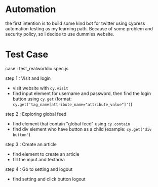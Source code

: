 # Automation

the first intention is to build some kind bot for twitter using cypress automation testing as my learning path. Because of some problem and security policy, so i decide to use dummies website.

# Test Case

case : test_realworldio.spec.js

step 1 : Visit and login
    
- visit website with `cy.visit`
- find input element for username and password, then find the login button using  `cy.get`
(format: `cy.get('tag_name[attribute_name="attribute_value"]')`)

step 2 : Exploring global feed

- find element that contain "global feed" using `cy.contain`
- find div element who have button as a child (example: `cy.get("div button"`)

step 3 : Create an article

- find element to create an article
- fill the input and textarea

step 4 : Go to setting and logout

- find setting and click button logout